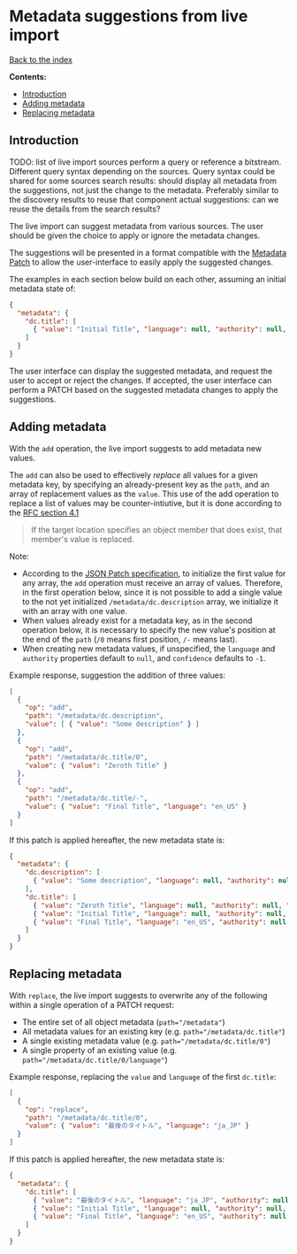 # Metadata suggestions from live import
[Back to the index](README.md)

**Contents:**

* [Introduction](#introduction)
* [Adding metadata](#adding-metadata)
* [Replacing metadata](#replacing-metadata)

## Introduction

TODO: list of live import sources
perform a query or reference a bitstream. Different query syntax depending on the sources. Query syntax could be shared for some sources
search results: should display all metadata from the suggestions, not just the change to the metadata. Preferably similar to the discovery results to reuse that component
actual suggestions: can we reuse the details from the search results?
 
The live import can suggest metadata from various sources.
The user should be given the choice to apply or ignore the metadata changes.

The suggestions will be presented in a format compatible with the [Metadata Patch](metadata-patch.md)
to allow the user-interface to easily apply the suggested changes.

The examples in each section below build on each other, assuming an initial metadata state of:

```json
{
  "metadata": {
    "dc.title": [
      { "value": "Initial Title", "language": null, "authority": null, "confidence": -1 }
    ]
  }
}
```

The user interface can display the suggested metadata, and request the user to accept or reject the changes.
If accepted, the user interface can perform a PATCH based on the suggested metadata changes to apply the suggestions.

## Adding metadata

With the `add` operation, the live import suggests to add metadata new values.

The `add` can also be used to effectively _replace_ all values for a given metadata key, by specifying
an already-present key as the `path`, and an array of replacement values as the `value`.
This use of the add operation to replace a list of values may be counter-intiutive, but it
is done according to the [RFC section 4.1](https://tools.ietf.org/html/rfc6902#section-4.1)

> If the target location specifies an object member that does exist, that member's value is replaced.

Note:

* According to the [JSON Patch specification](https://tools.ietf.org/html/rfc6902), to initialize the first
  value for any array, the `add` operation must receive an array of values. Therefore, in the first operation
  below, since it is not possible to add a single value to the not yet initialized `/metadata/dc.description`
  array, we initialize it with an array with one value.
* When values already exist for a metadata key, as in the second operation below, it is necessary to specify
  the new value's position at the end of the `path` (`/0` means first position, `/-` means last).
* When creating new metadata values, if unspecified, the `language` and `authority` properties
  default to `null`, and `confidence` defaults to `-1`.

Example response, suggestion the addition of three values:

```json
[
  {
    "op": "add",
    "path": "/metadata/dc.description",
    "value": [ { "value": "Some description" } ]
  },
  {
    "op": "add",
    "path": "/metadata/dc.title/0",
    "value": { "value": "Zeroth Title" }
  },
  {
    "op": "add",
    "path": "/metadata/dc.title/-",
    "value": { "value": "Final Title", "language": "en_US" }
  }
]
```

If this patch is applied hereafter, the new metadata state is:

```json
{
  "metadata": {
    "dc.description": [
      { "value": "Some description", "language": null, "authority": null, "confidence": -1 }
    ],
    "dc.title": [
      { "value": "Zeroth Title", "language": null, "authority": null, "confidence": -1 },
      { "value": "Initial Title", "language": null, "authority": null, "confidence": -1 },
      { "value": "Final Title", "language": "en_US", "authority": null, "confidence": -1 }
    ]
  }
}
```

## Replacing metadata

With `replace`, the live import suggests to overwrite any of the following within a single operation
of a PATCH request:

* The entire set of all object metadata (`path="/metadata"`)
* All metadata values for an existing key (e.g. `path="/metadata/dc.title"`)
* A single existing metadata value (e.g. `path="/metadata/dc.title/0"`)
* A single property of an existing value (e.g. `path="/metadata/dc.title/0/language"`)

Example response, replacing the `value` and `language` of the first `dc.title`:

```json
[
  {
    "op": "replace",
    "path": "/metadata/dc.title/0",
    "value": { "value": "最後のタイトル", "language": "ja_JP" }
  }
]
```

If this patch is applied hereafter, the new metadata state is:

```json
{
  "metadata": {
    "dc.title": [
      { "value": "最後のタイトル", "language": "ja_JP", "authority": null, "confidence": -1 },
      { "value": "Initial Title", "language": null, "authority": null, "confidence": -1 },
      { "value": "Final Title", "language": "en_US", "authority": null, "confidence": -1 }
    ]
  }
}
```
